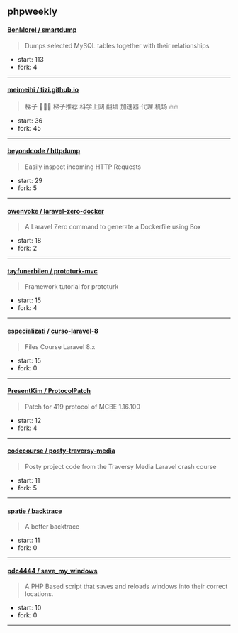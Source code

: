 ## phpweekly

#### [BenMorel / smartdump](https://github.com/BenMorel/smartdump)

> Dumps selected MySQL tables together with their relationships

+ start: 113
+ fork: 4

----


#### [meimeihi / tizi.github.io](https://github.com/meimeihi/tizi.github.io)

> 梯子 💙💚💛  梯子推荐 科学上网 翻墙 加速器 代理 机场 🔥🔥

+ start: 36
+ fork: 45

----


#### [beyondcode / httpdump](https://github.com/beyondcode/httpdump)

> Easily inspect incoming HTTP Requests

+ start: 29
+ fork: 5

----


#### [owenvoke / laravel-zero-docker](https://github.com/owenvoke/laravel-zero-docker)

> A Laravel Zero command to generate a Dockerfile using Box

+ start: 18
+ fork: 2

----


#### [tayfunerbilen / prototurk-mvc](https://github.com/tayfunerbilen/prototurk-mvc)

> Framework tutorial for prototurk

+ start: 15
+ fork: 4

----


#### [especializati / curso-laravel-8](https://github.com/especializati/curso-laravel-8)

> Files Course Laravel 8.x

+ start: 15
+ fork: 0

----


#### [PresentKim / ProtocolPatch](https://github.com/PresentKim/ProtocolPatch)

> Patch for 419 protocol of MCBE 1.16.100

+ start: 12
+ fork: 4

----


#### [codecourse / posty-traversy-media](https://github.com/codecourse/posty-traversy-media)

> Posty project code from the Traversy Media Laravel crash course

+ start: 11
+ fork: 5

----


#### [spatie / backtrace](https://github.com/spatie/backtrace)

> A better backtrace

+ start: 11
+ fork: 0

----


#### [pdc4444 / save_my_windows](https://github.com/pdc4444/save_my_windows)

> A PHP Based script that saves and reloads windows into their correct locations.

+ start: 10
+ fork: 0

----


